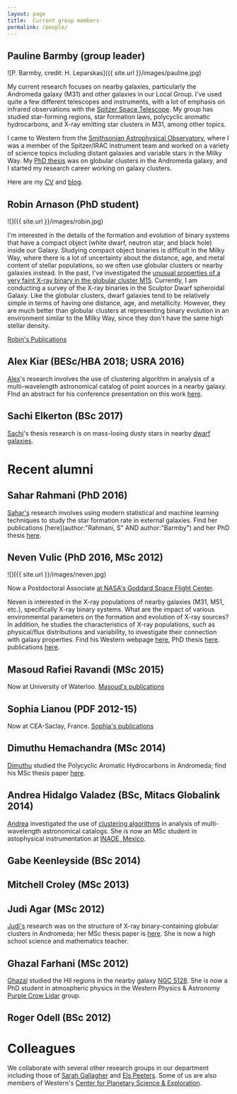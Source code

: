 ```yaml
---
layout: page
title:  Current group members 
permalink: /people/
---
```


## Pauline Barmby (group leader)
![P. Barmby, credit: H. Leparskas]({{ site.url }}/images/pauline.jpg)

My current research focuses on nearby galaxies, particularly the Andromeda galaxy (M31) and
other galaxies in our Local Group. I've used quite a few different telescopes and instruments, with a lot of emphasis on infrared observations with the [Spitzer Space Telescope](http://ssc.caltech.edu). My group has studied star-forming regions, star formation laws, polycyclic aromatic hydrocarbons, and X-ray emitting star clusters in M31, among other topics.

I came to Western from the [Smithsonian Astrophysical Observatory](https://www.cfa.harvard.edu/sao), where I was a member of
the Spitzer/IRAC instrument team and worked on a variety of science topics including distant galaxies and variable stars in the Milky Way. My [PhD thesis](http://zenodo.org/record/49389?ln=en) was on globular clusters in the Andromeda galaxy, and I started my research career working on galaxy clusters.

Here are my [CV](https://github.com/PBarmby/cv/blob/master/pbarmby_cv.pdf) and [blog](http://pbarmby.github.io).

## Robin Arnason (PhD student)

![]({{ site.url }}/images/robin.jpg)

I'm interested in the details of the formation and evolution of binary systems that have a compact object (white dwarf, neutron star, and black hole) inside our Galaxy. Studying compact object binaries is difficult in the Milky Way, where there is a lot of uncertainty about the distance, age, and metal content of stellar populations, so we often use globular clusters or nearby galaxies instead. In the past, I've investigated the [unusual properties of a very faint X-ray binary in the globular cluster M15](http://arxiv.org/abs/1505.07117). Currently, I am conducting a survey of the X-ray binaries in the Sculptor Dwarf spheroidal Galaxy. Like the globular clusters, dwarf galaxies tend to be relatively simple in terms of having one distance, age, and metallicity.
However, they are much better than globular clusters at representing binary evolution in an environment similar to the Milky Way, since they don't have the same high stellar density.

[Robin's Publications](https://ui.adsabs.harvard.edu/#search/q=author%3A%22Arnason%2C%20R%22&sort=date%20desc%2C%20bibcode%20desc)

## Alex Kiar (BESc/HBA 2018; USRA 2016)

[Alex](https://ca.linkedin.com/in/alexkiar)'s research involves the use of clustering algorithm in analysis of a multi-wavelength astronomical catalog
of point sources in a nearby galaxy. FInd an abstract for his conference presentation on this work [here](http://www.casi.ca/casi/wp-content/uploads/2016/06/Abstract-book-draft-6-complete.pdf).

## Sachi Elkerton (BSc 2017)

[Sachi](https://www.linkedin.com/in/sachi-elkerton-b55434129)'s thesis research is on mass-losing dusty stars in nearby
[dwarf galaxies](https://en.wikipedia.org/wiki/Local_Group).

# Recent alumni

## Sahar Rahmani (PhD 2016)

[Sahar's](https://sites.google.com/site/rahmanisahar/) research involves using modern statistical and machine learning techniques to study the star formation rate in external galaxies. Find her publications [here](author:"Rahmani, S" AND  author:"Barmby") and her PhD thesis [here](http://ir.lib.uwo.ca/etd/4061/).

## Neven Vulic (PhD 2016, MSc 2012)

![]({{ site.url }}/images/neven.jpg)

Now a Postdoctoral Associate [at NASA's Goddard Space Flight Center](https://science.gsfc.nasa.gov/sed/bio/neven.vulic).

Neven is interested in the X-ray populations of nearby galaxies (M31, M51, etc.), specifically X-ray binary systems. What are the impact of various environmental parameters on the formation and evolution of X-ray sources? In addition, he studies the characteristics of X-ray populations, such as physical/flux distributions and variability, to investigate their connection with galaxy properties.
Find his Western webpage [here](http://astro.uwo.ca/~nvulic/), PhD thesis [here](http://ir.lib.uwo.ca/etd/3802/).
publications [here](https://ui.adsabs.harvard.edu/#search/q=author%3A%22Vulic%2C%20N%22&sort=date%20desc%2C%20bibcode%20desc).

## Masoud Rafiei Ravandi (MSc 2015)

Now at University of Waterloo.
[Masoud's publications](https://ui.adsabs.harvard.edu/#search/q=author%3A%22Rafiei%20Ravandi%2C%20M%22&sort=date%20desc%2C%20bibcode%20desc)

## Sophia Lianou (PDF 2012-15)

Now at CEA-Saclay, France. [Sophia's publications](https://ui.adsabs.harvard.edu/#search/q=author%3A%22Lianou%2C%20S%22&sort=date%20desc%2C%20bibcode%20desc)

## Dimuthu Hemachandra (MSc 2014)

[Dimuthu](https://ca.linkedin.com/in/dimuthu-hemachandra-2465571b) studied the Polycyclic Aromatic Hydrocarbons in Andromeda; find
his MSc thesis paper [here](https://ui.adsabs.harvard.edu/#search/q=author%3A%22Hemachandra%2C%20D%22&sort=date%20desc%2C%20bibcode%20desc).


## Andrea Hidalgo Valadez (BSc, Mitacs Globalink 2014)

[Andrea](https://www.linkedin.com/in/andreaahidalgov) investigated the use of [clustering algorithms](https://github.com/LaurethTeX/Clustering) in analysis of multi-wavelength astronomical catalogs. She is now an MSc student in astophysical instrumentation at [INAOE, Mexico](http://inaoe.edu.mx).

## Gabe Keenleyside (BSc 2014)

## Mitchell Croley (MSc 2013)

## Judi Agar (MSc 2012)

[Judi's](https://ca.linkedin.com/in/judi-agar-540787119) research was on the structure of X-ray binary-containing globular clusters in Andromeda; her MSc thesis paper is [here](https://arxiv.org/abs/1308.6748). She is now a high school science and mathematics teacher.

## Ghazal Farhani (MSc 2012)

[Ghazal](https://ca.linkedin.com/in/ghazal-farhani-8bba1a51) studied the HII regions in the nearby galaxy [NGC 5128](http://messier.seds.org/xtra/ngc/n5128.html). She is now a
PhD student in atmospheric physics in the Western Physics & Astronomy [Purple Crow Lidar](http://pcl.physics.uwo.ca/) group.

## Roger Odell (BSc 2012)

# Colleagues

We collaborate with several other research groups in our department including those of [Sarah Gallagher](http://www.astro.uwo.ca/%7esgall/index.html)
and [Els Peeters](http://www.astro.uwo.ca/%7eepeeters/). Some of us are also members of Western's [Center for Planetary Science & Exploration](http://www.cpsx.uwo.ca).
